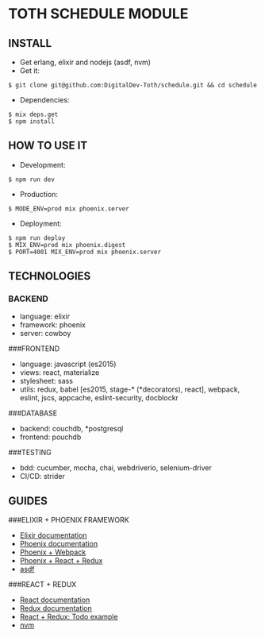 TOTH SCHEDULE MODULE
===

INSTALL
---
- Get erlang, elixir and nodejs (asdf, nvm) 
- Get it:
```
$ git clone git@github.com:DigitalDev-Toth/schedule.git && cd schedule
```
- Dependencies: 
```
$ mix deps.get
$ npm install
```

HOW TO USE IT
---
- Development: 
```
$ npm run dev
```
- Production: 
```
$ MODE_ENV=prod mix phoenix.server
```
- Deployment: 
```
$ npm run deploy 
$ MIX_ENV=prod mix phoenix.digest
$ PORT=4001 MIX_ENV=prod mix phoenix.server
```

TECHNOLOGIES
---
### BACKEND
- language: elixir
- framework: phoenix
- server: cowboy

###FRONTEND
- language: javascript (es2015)
- views: react, materialize
- stylesheet: sass
- utils: redux, babel [es2015, stage-* (*decorators), react], webpack, eslint, jscs, appcache, eslint-security, docblockr

###DATABASE
- backend: couchdb, *postgresql
- frontend: pouchdb

###TESTING
- bdd: cucumber, mocha, chai, webdriverio, selenium-driver
- CI/CD: strider

GUIDES
---
###ELIXIR + PHOENIX FRAMEWORK
- [Elixir documentation](http://elixir-lang.org/docs.html)
- [Phoenix documentation](http://www.phoenixframework.org/docs/overview)
- [Phoenix + Webpack](http://matthewlehner.net/using-webpack-with-phoenix-and-elixir/)
- [Phoenix + React + Redux](http://10consulting.com/2015/11/18/phoenix-react-redux-example/)
- [asdf](https://github.com/HashNuke/asdf)

###REACT + REDUX
- [React documentation](https://facebook.github.io/react/docs/getting-started.html)
- [Redux documentation](http://redux.js.org/docs/basics/)
- [React + Redux: Todo example](https://github.com/reactjs/redux/tree/master/examples/todomvc)
- [nvm](https://github.com/creationix/nvm)
